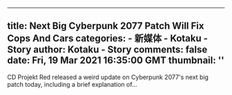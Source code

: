 
---
title: Next Big Cyberpunk 2077 Patch Will Fix Cops And Cars
categories: 
    - 新媒体
    - Kotaku - Story
author: Kotaku - Story
comments: false
date: Fri, 19 Mar 2021 16:35:00 GMT
thumbnail: ''
---

<div>   
CD Projekt Red released a weird update on Cyberpunk 2077's next big patch today, including a brief explanation of…  
</div>
            